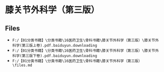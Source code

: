 # 膝关节外科学（第三版）

## Files

- `F:/【01分类书籍】\分类书籍\16医药卫生\骨科书籍\膝关节外科学（第三版）\膝关节外科学(第三版上卷).pdf.baiduyun.downloading`
- `F:/【01分类书籍】\分类书籍\16医药卫生\骨科书籍\膝关节外科学（第三版）\膝关节外科学(第三版下卷).pdf.baiduyun.downloading`
- `F:/【01分类书籍】\分类书籍\16医药卫生\骨科书籍\膝关节外科学（第三版）\files.md`

